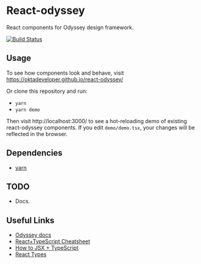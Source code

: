 # React-odyssey

React components for Odyssey design framework.

[![Build Status](https://travis-ci.org/oktadeveloper/react-odyssey.svg?branch=master)](https://travis-ci.org/oktadeveloper/react-odyssey)


## Usage

To see how components look and behave, visit https://oktadeveloper.github.io/react-odyssey/

Or clone this repository and run:
- `yarn`
- `yarn demo`

Then visit http://localhost:3000/ to see a hot-reloading demo of existing react-odyssey components. If you edit `demo/demo.tsx`, your changes will be reflected in the browser.


## Dependencies

- [yarn](https://yarnpkg.com/)


## TODO

- Docs.


## Useful Links

- [Odyssey docs](https://design-docs.trexcloud.com/)
- [React+TypeScript Cheatsheet](https://github.com/sw-yx/react-typescript-cheatsheet)
- [How to JSX + TypeScript](https://www.typescriptlang.org/docs/handbook/jsx.html)
- [React Types](https://github.com/DefinitelyTyped/DefinitelyTyped/blob/master/types/react/index.d.ts)
